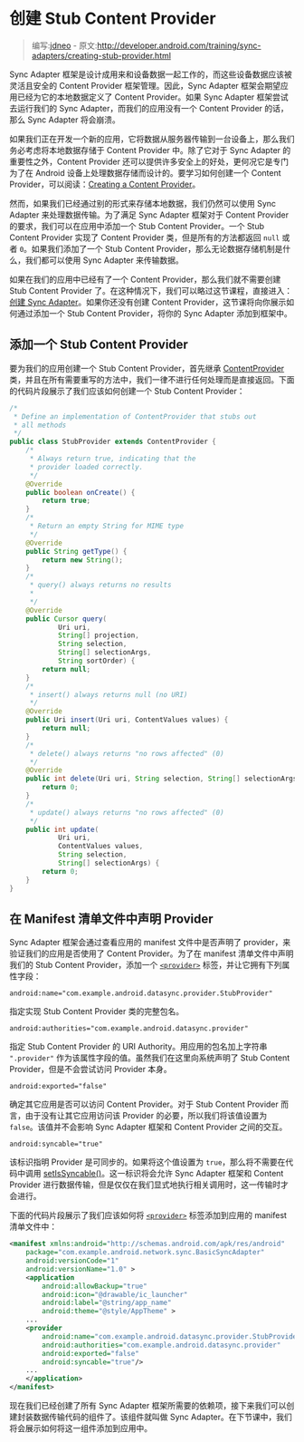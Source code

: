 # 创建 Stub Content Provider

> 编写:[jdneo](https://github.com/jdneo) - 原文:<http://developer.android.com/training/sync-adapters/creating-stub-provider.html>

Sync Adapter 框架是设计成用来和设备数据一起工作的，而这些设备数据应该被灵活且安全的 Content Provider 框架管理。因此，Sync Adapter 框架会期望应用已经为它的本地数据定义了 Content Provider。如果 Sync Adapter 框架尝试去运行我们的 Sync Adapter，而我们的应用没有一个 Content Provider 的话，那么 Sync Adapter 将会崩溃。

如果我们正在开发一个新的应用，它将数据从服务器传输到一台设备上，那么我们务必考虑将本地数据存储于 Content Provider 中。除了它对于 Sync Adapter 的重要性之外，Content Provider 还可以提供许多安全上的好处，更何况它是专门为了在 Android 设备上处理数据存储而设计的。要学习如何创建一个 Content Provider，可以阅读：[Creating a Content Provider](http://developer.android.com/guide/topics/providers/content-provider-creating.html)。

然而，如果我们已经通过别的形式来存储本地数据，我们仍然可以使用 Sync Adapter 来处理数据传输。为了满足 Sync Adapter 框架对于 Content Provider 的要求，我们可以在应用中添加一个 Stub Content Provider。一个 Stub Content Provider 实现了 Content Provider 类，但是所有的方法都返回 `null` 或者 `0`。如果我们添加了一个 Stub Content Provider，那么无论数据存储机制是什么，我们都可以使用 Sync Adapter 来传输数据。

如果在我们的应用中已经有了一个 Content Provider，那么我们就不需要创建 Stub Content Provider 了。在这种情况下，我们可以略过这节课程，直接进入：[创建 Sync Adapter](create-sync-adapter.html)。如果你还没有创建 Content Provider，这节课将向你展示如何通过添加一个 Stub Content Provider，将你的 Sync Adapter 添加到框架中。

## 添加一个 Stub Content Provider

要为我们的应用创建一个 Stub Content Provider，首先继承 [ContentProvider](http://developer.android.com/reference/android/content/ContentProvider.html) 类，并且在所有需要重写的方法中，我们一律不进行任何处理而是直接返回。下面的代码片段展示了我们应该如何创建一个 Stub Content Provider：

```java
/*
 * Define an implementation of ContentProvider that stubs out
 * all methods
 */
public class StubProvider extends ContentProvider {
    /*
     * Always return true, indicating that the
     * provider loaded correctly.
     */
    @Override
    public boolean onCreate() {
        return true;
    }
    /*
     * Return an empty String for MIME type
     */
    @Override
    public String getType() {
        return new String();
    }
    /*
     * query() always returns no results
     *
     */
    @Override
    public Cursor query(
            Uri uri,
            String[] projection,
            String selection,
            String[] selectionArgs,
            String sortOrder) {
        return null;
    }
    /*
     * insert() always returns null (no URI)
     */
    @Override
    public Uri insert(Uri uri, ContentValues values) {
        return null;
    }
    /*
     * delete() always returns "no rows affected" (0)
     */
    @Override
    public int delete(Uri uri, String selection, String[] selectionArgs) {
        return 0;
    }
    /*
     * update() always returns "no rows affected" (0)
     */
    public int update(
            Uri uri,
            ContentValues values,
            String selection,
            String[] selectionArgs) {
        return 0;
    }
}
```

## 在 Manifest 清单文件中声明 Provider

Sync Adapter 框架会通过查看应用的 manifest 文件中是否声明了 provider，来验证我们的应用是否使用了 Content Provider。为了在 manifest 清单文件中声明我们的 Stub Content Provider，添加一个 [`<provider>`](http://developer.android.com/guide/topics/manifest/provider-element.html) 标签，并让它拥有下列属性字段：

`android:name="com.example.android.datasync.provider.StubProvider"`

  指定实现 Stub Content Provider 类的完整包名。

`android:authorities="com.example.android.datasync.provider"`

  指定 Stub Content Provider 的 URI Authority。用应用的包名加上字符串 `".provider"` 作为该属性字段的值。虽然我们在这里向系统声明了 Stub Content Provider，但是不会尝试访问 Provider 本身。

`android:exported="false"`

  确定其它应用是否可以访问 Content Provider。对于 Stub Content Provider 而言，由于没有让其它应用访问该 Provider 的必要，所以我们将该值设置为 `false`。该值并不会影响 Sync Adapter 框架和 Content Provider 之间的交互。

`android:syncable="true"`

  该标识指明 Provider 是可同步的。如果将这个值设置为 `true`，那么将不需要在代码中调用 <a href="http://developer.android.com/reference/android/content/ContentResolver.html#setIsSyncable(android.accounts.Account, java.lang.String, int)">setIsSyncable()</a>。这一标识将会允许 Sync Adapter 框架和 Content Provider 进行数据传输，但是仅仅在我们显式地执行相关调用时，这一传输时才会进行。

下面的代码片段展示了我们应该如何将 [`<provider>`](http://developer.android.com/guide/topics/manifest/provider-element.html) 标签添加到应用的 manifest 清单文件中：

```xml
<manifest xmlns:android="http://schemas.android.com/apk/res/android"
    package="com.example.android.network.sync.BasicSyncAdapter"
    android:versionCode="1"
    android:versionName="1.0" >
    <application
        android:allowBackup="true"
        android:icon="@drawable/ic_launcher"
        android:label="@string/app_name"
        android:theme="@style/AppTheme" >
    ...
    <provider
        android:name="com.example.android.datasync.provider.StubProvider"
        android:authorities="com.example.android.datasync.provider"
        android:exported="false"
        android:syncable="true"/>
    ...
    </application>
</manifest>
```

现在我们已经创建了所有 Sync Adapter 框架所需要的依赖项，接下来我们可以创建封装数据传输代码的组件了。该组件就叫做 Sync Adapter。在下节课中，我们将会展示如何将这一组件添加到应用中。
